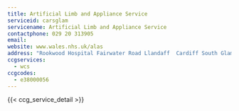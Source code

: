 ```yaml
---
title: Artificial Limb and Appliance Service
serviceid: carsglam
servicename: Artificial Limb and Appliance Service
contactphone: 029 20 313905
email: 
website: www.wales.nhs.uk/alas
address: "Rookwood Hospital Fairwater Road Llandaff  Cardiff South Glamorgan CF5 2YN"
ccgservices:
  - wcs
ccgcodes:
  - e38000056
---
```


{{< ccg_service_detail >}}
